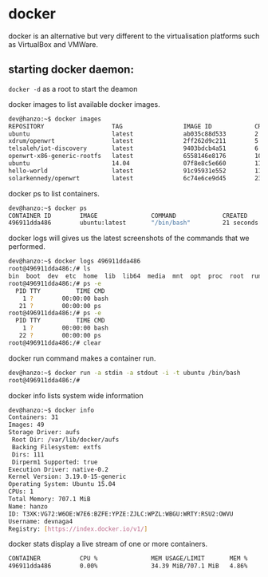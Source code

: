 # docker


docker is an alternative but very different to the virtualisation platforms such as VirtualBox and VMWare.

starting docker daemon:
---------

`docker -d` as a root to start the deamon

docker images to list available docker images.

```bash
dev@hanzo:~$ docker images
REPOSITORY                   TAG                 IMAGE ID            CREATED             VIRTUAL SIZE
ubuntu                       latest              ab035c88d533        2 weeks ago         188 MB
xdrum/openwrt                latest              2ff262d9c211        5 months ago        5.2 MB
telsaleh/iot-discovery       latest              9403bdcb4a51        6 months ago        899.5 MB
openwrt-x86-generic-rootfs   latest              6558146e8176        10 months ago       5.283 MB
ubuntu                       14.04               07f8e8c5e660        11 months ago       188.3 MB
hello-world                  latest              91c95931e552        11 months ago       910 B
solarkennedy/openwrt         latest              6c74e6ce9d45        23 months ago       14.44 MB
```

docker ps to list containers.

```bash
dev@hanzo:~$ docker ps
CONTAINER ID        IMAGE               COMMAND             CREATED             STATUS              PORTS               NAMES
496911dda486        ubuntu:latest       "/bin/bash"         21 seconds ago      Up 20 seconds                           sharp_lumiere
```

docker logs <containerid> will gives us the latest screenshots of the commands that we performed.

```bash
dev@hanzo:~$ docker logs 496911dda486
root@496911dda486:/# ls
bin  boot  dev  etc  home  lib  lib64  media  mnt  opt  proc  root  run  sbin  srv  sys  tmp  usr  var
root@496911dda486:/# ps -e
  PID TTY          TIME CMD
    1 ?        00:00:00 bash
   21 ?        00:00:00 ps
root@496911dda486:/# ps -e
  PID TTY          TIME CMD
    1 ?        00:00:00 bash
   22 ?        00:00:00 ps
root@496911dda486:/# clear
```

docker run command makes a container run.

```bash
dev@hanzo:~$ docker run -a stdin -a stdout -i -t ubuntu /bin/bash
root@496911dda486:/#
```

docker info lists system wide information

```bash
dev@hanzo:~$ docker info
Containers: 31
Images: 49
Storage Driver: aufs
 Root Dir: /var/lib/docker/aufs
 Backing Filesystem: extfs
 Dirs: 111
 Dirperm1 Supported: true
Execution Driver: native-0.2
Kernel Version: 3.19.0-15-generic
Operating System: Ubuntu 15.04
CPUs: 1
Total Memory: 707.1 MiB
Name: hanzo
ID: T3XK:VG72:W6OE:W7E6:BZFE:YPZE:ZJLC:WPZL:WBGU:WRTY:RSU2:OWVU
Username: devnaga4
Registry: [https://index.docker.io/v1/]
```


docker stats display a live stream of one or more containers.

```bash
CONTAINER           CPU %               MEM USAGE/LIMIT       MEM %               NET I/O
496911dda486        0.00%               34.39 MiB/707.1 MiB   4.86%               21.58 MiB/492 KiB
```
